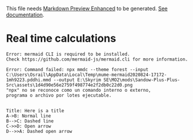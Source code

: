   
  
This file needs [Markdown Preview Enhanced](https://marketplace.visualstudio.com/items?itemName=shd101wyy.markdown-preview-enhanced ) to be generated. [See documentation](https://shd101wyy.github.io/markdown-preview-enhanced/ ).
  
#  Real time calculations
  

```
Error: mermaid CLI is required to be installed.
Check https://github.com/mermaid-js/mermaid.cli for more information.

Error: Command failed: npx mmdc --theme forest --input C:\Users\Osrail\AppData\Local\Temp\mume-mermaid2020824-17172-1mh9223.pddhi.mmd --output E:\Skyrim SE\MO2\mods\Sandow-Plus-Plus-Src\assets\1d4d90e56e2759f498774e2f2db0c22d0.png
"npx" no se reconoce como un comando interno o externo,
programa o archivo por lotes ejecutable.

```  

  
```sequence
  
Title: Here is a title
A->B: Normal line
B-->C: Dashed line
C->>D: Open arrow
D-->>A: Dashed open arrow
  
```
  
